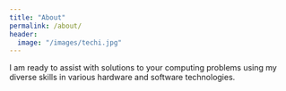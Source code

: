 ```yaml
---
title: "About"
permalink: /about/
header:
  image: "/images/techi.jpg"
---
```


I am ready to assist with solutions to your computing problems
using my diverse skills in various hardware
and software technologies.
